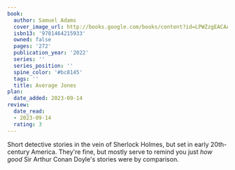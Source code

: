 ```yaml
---
book:
  author: Samuel Adams
  cover_image_url: http://books.google.com/books/content?id=LPWZzgEACAAJ&printsec=frontcover&img=1&zoom=1&source=gbs_api
  isbn13: '9781464215933'
  owned: false
  pages: '272'
  publication_year: '2022'
  series: ''
  series_position: ''
  spine_color: '#bc8145'
  tags: ''
  title: Average Jones
plan:
  date_added: 2023-09-14
review:
  date_read:
  - 2023-09-14
  rating: 3
---
```

Short detective stories in the vein of Sherlock Holmes, but set in early 20th-century America. They're fine, but mostly serve to remind you just _how good_ Sir Arthur Conan Doyle's stories were by comparison.
